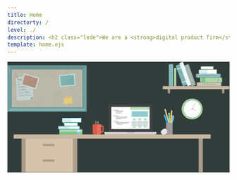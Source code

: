 ```yaml
---
title: Home
directorty: /
level: ./
description: <h2 class="lede">We are a <strong>digital product firm</strong> that will help you get to your next strategic milestone faster.</h2>
template: home.ejs
---
```

<div class="header--image">
  <img src="./images/illustrations/header.svg" />
</div>